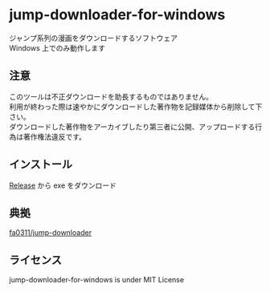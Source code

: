 # jump-downloader-for-windows

ジャンプ系列の漫画をダウンロードするソフトウェア<br>
Windows 上でのみ動作します<br>

## 注意

このツールは不正ダウンロードを助長するものではありません。<br>
利用が終わった際は速やかにダウンロードした著作物を記録媒体から削除して下さい。<br>
ダウンロードした著作物をアーカイブしたり第三者に公開、アップロードする行為は著作権法違反です。<br>

## インストール

[Release](https://github.com/fa0311/jump-downloader-for-windows/releases) から exe をダウンロード

## 典拠

[fa0311/jump-downloader](https://github.com/fa0311/jump-downloader)

## ライセンス

jump-downloader-for-windows is under MIT License
